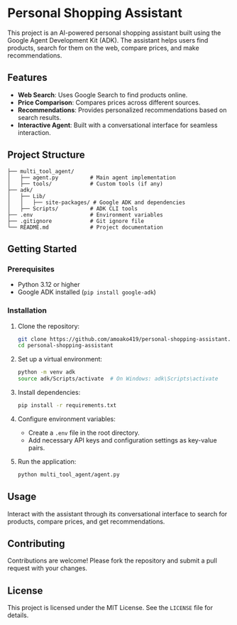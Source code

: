 # Personal Shopping Assistant

This project is an AI-powered personal shopping assistant built using the Google Agent Development Kit (ADK). The assistant helps users find products, search for them on the web, compare prices, and make recommendations.

## Features

- **Web Search**: Uses Google Search to find products online.
- **Price Comparison**: Compares prices across different sources.
- **Recommendations**: Provides personalized recommendations based on search results.
- **Interactive Agent**: Built with a conversational interface for seamless interaction.

## Project Structure

```
├── multi_tool_agent/ 
│   ├── agent.py          # Main agent implementation
│   ├── tools/            # Custom tools (if any)
├── adk/ 
│   ├── Lib/ 
│   │   ├── site-packages/ # Google ADK and dependencies
│   ├── Scripts/          # ADK CLI tools
├── .env                  # Environment variables
├── .gitignore            # Git ignore file
└── README.md             # Project documentation
```

## Getting Started

### Prerequisites

- Python 3.12 or higher
- Google ADK installed (`pip install google-adk`)

### Installation

1. Clone the repository:
   ```bash
   git clone https://github.com/amoako419/personal-shopping-assistant.git
   cd personal-shopping-assistant
   ```

2. Set up a virtual environment:
   ```bash
   python -m venv adk
   source adk/Scripts/activate  # On Windows: adk\Scripts\activate
   ```

3. Install dependencies:
   ```bash
   pip install -r requirements.txt
   ```

4. Configure environment variables:
   - Create a `.env` file in the root directory.
   - Add necessary API keys and configuration settings as key-value pairs.

5. Run the application:
   ```bash
   python multi_tool_agent/agent.py
   ```

## Usage

Interact with the assistant through its conversational interface to search for products, compare prices, and get recommendations.

## Contributing

Contributions are welcome! Please fork the repository and submit a pull request with your changes.

## License

This project is licensed under the MIT License. See the `LICENSE` file for details.